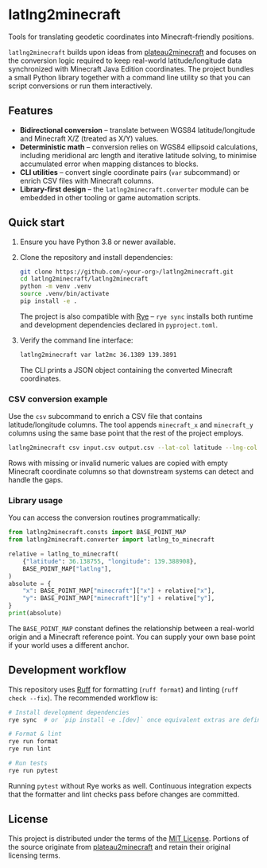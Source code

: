 # latlng2minecraft

Tools for translating geodetic coordinates into Minecraft-friendly positions.

`latlng2minecraft` builds upon ideas from [plateau2minecraft](https://github.com/Project-PLATEAU/plateau2minecraft)
and focuses on the conversion logic required to keep real-world latitude/longitude data synchronized with
Minecraft Java Edition coordinates. The project bundles a small Python library together with a command line
utility so that you can script conversions or run them interactively.

## Features

- **Bidirectional conversion** – translate between WGS84 latitude/longitude and Minecraft X/Z (treated as X/Y) values.
- **Deterministic math** – conversion relies on WGS84 ellipsoid calculations, including meridional arc length and
  iterative latitude solving, to minimise accumulated error when mapping distances to blocks.
- **CLI utilities** – convert single coordinate pairs (`var` subcommand) or enrich CSV files with Minecraft columns.
- **Library-first design** – the `latlng2minecraft.converter` module can be embedded in other tooling or game
  automation scripts.

## Quick start

1. Ensure you have Python 3.8 or newer available.
2. Clone the repository and install dependencies:

   ```bash
   git clone https://github.com/<your-org>/latlng2minecraft.git
   cd latlng2minecraft/latlng2minecraft
   python -m venv .venv
   source .venv/bin/activate
   pip install -e .
   ```

   The project is also compatible with [Rye](https://rye-up.com/) – `rye sync` installs both runtime and development
   dependencies declared in `pyproject.toml`.

3. Verify the command line interface:

   ```bash
   latlng2minecraft var lat2mc 36.1389 139.3891
   ```

   The CLI prints a JSON object containing the converted Minecraft coordinates.

### CSV conversion example

Use the `csv` subcommand to enrich a CSV file that contains latitude/longitude columns. The tool appends
`minecraft_x` and `minecraft_y` columns using the same base point that the rest of the project employs.

```bash
latlng2minecraft csv input.csv output.csv --lat-col latitude --lng-col longitude
```

Rows with missing or invalid numeric values are copied with empty Minecraft coordinate columns so that downstream
systems can detect and handle the gaps.

### Library usage

You can access the conversion routines programmatically:

```python
from latlng2minecraft.consts import BASE_POINT_MAP
from latlng2minecraft.converter import latlng_to_minecraft

relative = latlng_to_minecraft(
    {"latitude": 36.138755, "longitude": 139.388908},
    BASE_POINT_MAP["latlng"],
)
absolute = {
    "x": BASE_POINT_MAP["minecraft"]["x"] + relative["x"],
    "y": BASE_POINT_MAP["minecraft"]["y"] + relative["y"],
}
print(absolute)
```

The `BASE_POINT_MAP` constant defines the relationship between a real-world origin and a Minecraft reference
point. You can supply your own base point if your world uses a different anchor.

## Development workflow

This repository uses [Ruff](https://docs.astral.sh/ruff/) for formatting (`ruff format`) and linting
(`ruff check --fix`). The recommended workflow is:

```bash
# Install development dependencies
rye sync  # or `pip install -e .[dev]` once equivalent extras are defined

# Format & lint
rye run format
rye run lint

# Run tests
rye run pytest
```

Running `pytest` without Rye works as well. Continuous integration expects that the formatter and lint checks pass
before changes are committed.

## License

This project is distributed under the terms of the [MIT License](LICENSE). Portions of the source originate from
[plateau2minecraft](https://github.com/Project-PLATEAU/plateau2minecraft) and retain their original licensing terms.
